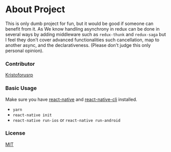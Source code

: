 # About Project

This is only dumb project for fun, but it would be good if someone can benefit from it.
As We know handling asynchrony in redux can be done in several ways by adding middleware
such as `redux-thunk` and `redux-saga` but I feel they don't cover advanced functionalities
such cancellation, map to another async, and the declarativeness.
(Please don't judge this only personal opinion).

### Contributor

[Kristoforusrp]

### Basic Usage

Make sure you have [react-native] and [react-native-cli] installed.

* `yarn`
* `react-native init`
* `react-native run-ios` or `react-native run-android`

### License

[MIT](./LICENSE)

[kristoforusrp]: https://github.com/kristoforusrp
[react-native]: https://facebook.github.io/react-native/docs/getting-started.html
[react-native-cli]: https://www.npmjs.com/package/react-native-cli
